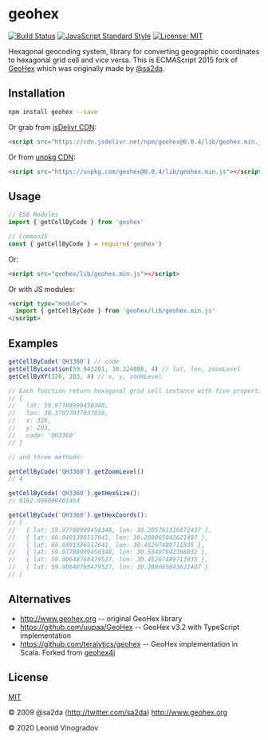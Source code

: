 # geohex

[![Build Status](https://img.shields.io/travis/leon-win/geohex?style=flat-square)](https://travis-ci.org/leon-win/geohex)
[![JavaScript Standard Style](https://img.shields.io/badge/code_style-standard-brightgreen.svg?style=flat-square)](https://standardjs.com)
[![License: MIT](https://img.shields.io/github/license/leon-win/geohex?style=flat-square)](http://opensource.org/licenses/MIT)

Hexagonal geocoding system, library for converting geographic coordinates to hexagonal grid cell and vice versa. This is ECMAScript 2015 fork of [GeoHex](http://geohex.net) which was originally made by [@sa2da](http://twitter.com/sa2da).

## Installation

```sh 
npm install geohex --save
```

Or grab from [jsDelivr CDN](https://www.jsdelivr.com/package/npm/geohex):

```html
<script src="https://cdn.jsdelivr.net/npm/geohex@0.0.4/lib/geohex.min.js"></script>
```

Or from [unpkg CDN](https://unpkg.com/geohex/):

```html
<script src="https://unpkg.com/geohex@0.0.4/lib/geohex.min.js"></script>
```

## Usage


```js
// ES6 Modules
import { getCellByCode } from 'geohex'

// CommonJS
const { getCellByCode } = require('geohex')
```

Or:

```html
<script src="geohex/lib/geohex.min.js"></script>
```

Or with JS modules:

```html
<script type="module">
  import { getCellByCode } from 'geohex/lib/geohex.min.js'
</script>
```

## Examples

```javascript
getCellByCode('QH3360') // code
getCellByLocation(59.943201, 30.324086, 4) // lat, lon, zoomLevel
getCellByXY(326, 203, 4) // x, y, zoomLevel

// Each function return hexagonal grid cell instance with five properties:
// {
//   lat: 59.97788999458348,
//   lon: 30.37037037037038,
//   x: 326,
//   y: 203,
//   code: 'QH3360'
// }

// and three methods:

getCellByCode('QH3360').getZoomLevel()
// 4

getCellByCode('QH3360').getHexSize():
// 9162.098006401464

getCellByCode('QH3360').getHexCoords():
// [
//   { lat: 59.97788999458348, lon: 30.205761316872437 },
//   { lat: 60.0491386517641, lon: 30.288065843621407 },
//   { lat: 60.0491386517641, lon: 30.45267489711935 },
//   { lat: 59.97788999458348, lon: 30.53497942386832 },
//   { lat: 59.90648768479527, lon: 30.45267489711935 },
//   { lat: 59.90648768479527, lon: 30.288065843621407 }
// ]
```

## Alternatives
* http://www.geohex.org -- original GeoHex library
* https://github.com/uupaa/GeoHex -- GeoHex v3.2 with TypeScript implementation
* https://github.com/teralytics/geohex -- GeoHex implementation in Scala. Forked from [geohex4j](https://github.com/chsh/geohex4j)

## License
[MIT](http://opensource.org/licenses/MIT)

© 2009 @sa2da (http://twitter.com/sa2da) http://www.geohex.org

© 2020 Leonid Vinogradov
